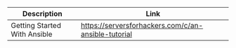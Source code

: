 | Description  | Link |
| ----- | ----- |
| Getting Started With Ansible | https://serversforhackers.com/c/an-ansible-tutorial |
